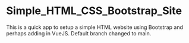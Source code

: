 # Simple_HTML_CSS_Bootstrap_Site
This is a quick app to setup a simple HTML website using Bootstrap and perhaps adding in VueJS.  Default branch changed to main.
